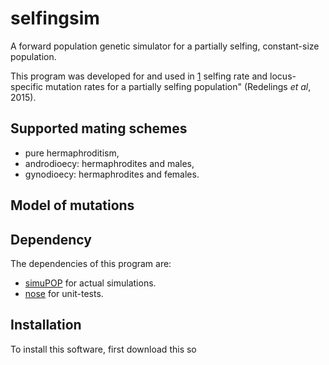 # selfingsim

A forward population genetic simulator for a partially selfing, constant-size
population.

This program was developed for and used in [1][manuscript]
selfing rate and locus-specific mutation rates for a partially selfing population"
(Redelings *et al*, 2015).

## Supported mating schemes
- pure hermaphroditism,
- androdioecy: hermaphrodites and males,
- gynodioecy: hermaphrodites and females.

## Model of mutations


## Dependency

The dependencies of this program are:
- [simuPOP](http://simupop.sourceforge.net) for actual simulations.
- [nose](https://github.com/nose-devs/nose) for unit-tests.

## Installation

To install this software, first download this so

[manuscript]: http://www.example.com "Redelings et al. Bayesian co-estimation of selfing rate and locus-specific mutation rates for a partially selfing population"
